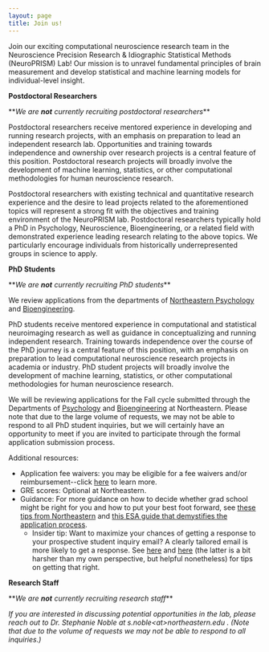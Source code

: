 ```yaml
---
layout: page
title: Join us!
---
```

Join our exciting computational neuroscience research team in the Neuroscience Precision Research & Idiographic Statistical Methods (NeuroPRISM) Lab!  Our mission is to unravel fundamental principles of brain measurement and develop statistical and machine learning models for individual-level insight.

**Postdoctoral Researchers**

\*\*_We are **not** currently recruiting postdoctoral researchers_\*\*

Postdoctoral researchers receive mentored experience in developing and running research projects, with an emphasis on preparation to lead an independent research lab. Opportunities and training towards independence and ownership over research projects is a central feature of this position. Postdoctoral research projects will broadly involve the development of machine learning, statistics, or other computational methodologies for human neuroscience research.

Postdoctoral researchers with existing technical and quantitative research experience and the desire to lead projects related to the aforementioned topics will represent a strong fit with the objectives and training environment of the NeuroPRISM lab. Postdoctoral researchers typically hold a PhD in Psychology, Neuroscience, Bioengineering, or a related field with demonstrated experience leading research relating to the above topics. We particularly encourage individuals from historically underrepresented groups in science to apply.

**PhD Students**

\*\*_We are **not** currently recruiting PhD students_\*\*

We review applications from the departments of <a href="https://cos.northeastern.edu/psychology/">Northeastern Psychology</a> and <a href="https://bioe.northeastern.edu/"> Bioengineering</a>.

PhD students receive mentored experience in computational and statistical neuroimaging research as well as guidance in conceptualizing and running independent research. Training towards independence over the course of the PhD journey is a central feature of this position, with an emphasis on preparation to lead computational neuroscience research projects in academia or industry. PhD student projects will broadly involve the development of machine learning, statistics, or other computational methodologies for human neuroscience research.

We will be reviewing applications for the Fall cycle submitted through the Departments of <a href="https://cos.northeastern.edu/psychology/">Psychology</a> and <a href="https://bioe.northeastern.edu/"> Bioengineering</a> at Northeastern. Please note that due to the large volume of requests, we may not be able to respond to all PhD student inquiries, but we will certainly have an opportunity to meet if you are invited to participate through the formal application submission process. 

Additional resources:

- Application fee waivers: you may be eligible for a fee waivers and/or reimbursement--click <a href="https://northeastern.my.site.com/CPSSupport/s/applicant">here</a> to learn more.
- GRE scores: Optional at Northeastern.
- Guidance: For more guidance on how to decide whether grad school might be right for you and how to put your best foot forward, see <a href="https://graduate.northeastern.edu/resources/applying-to-graduate-school-tips/">these tips from Northeastern</a> and <a href="https://esajournals.onlinelibrary.wiley.com/doi/full/10.1002/bes2.2029">this ESA guide that demystifies the application process</a>.
  - Insider tip: Want to maximize your chances of getting a response to your prospective student inquiry email? A clearly tailored email is more likely to get a response. See <a href="https://contemplativemammoth.com/2013/04/08/so-you-want-to-go-to-grad-school-nail-the-inquiry-email/">here</a> and <a href="https://science-professor.blogspot.com/2011/10/writing-to-me-reprise.html">here</a> (the latter is a bit harsher than my own perspective, but helpful nonetheless) for tips on getting that right.

**Research Staff**

\*\*_We are **not** currently recruiting research staff_\*\*


_If you are interested in discussing potential opportunities in the lab, please reach out to Dr. Stephanie Noble at s.noble\<at\>northeastern.edu . (Note that due to the volume of requests we may not be able to respond to all inquiries.)_
